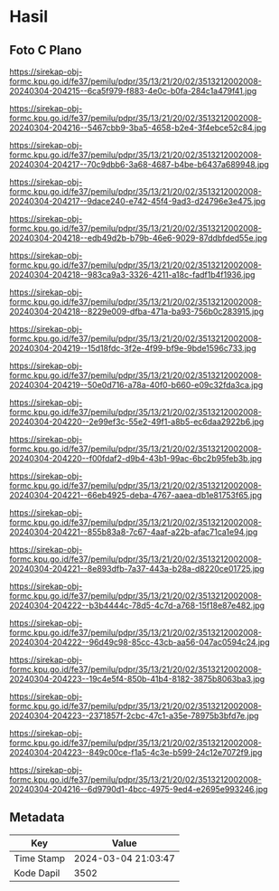 # Hasil

## Foto C Plano

https://sirekap-obj-formc.kpu.go.id/fe37/pemilu/pdpr/35/13/21/20/02/3513212002008-20240304-204215--6ca5f979-f883-4e0c-b0fa-284c1a479f41.jpg

https://sirekap-obj-formc.kpu.go.id/fe37/pemilu/pdpr/35/13/21/20/02/3513212002008-20240304-204216--5467cbb9-3ba5-4658-b2e4-3f4ebce52c84.jpg

https://sirekap-obj-formc.kpu.go.id/fe37/pemilu/pdpr/35/13/21/20/02/3513212002008-20240304-204217--70c9dbb6-3a68-4687-b4be-b6437a689948.jpg

https://sirekap-obj-formc.kpu.go.id/fe37/pemilu/pdpr/35/13/21/20/02/3513212002008-20240304-204217--9dace240-e742-45f4-9ad3-d24796e3e475.jpg

https://sirekap-obj-formc.kpu.go.id/fe37/pemilu/pdpr/35/13/21/20/02/3513212002008-20240304-204218--edb49d2b-b79b-46e6-9029-87ddbfded55e.jpg

https://sirekap-obj-formc.kpu.go.id/fe37/pemilu/pdpr/35/13/21/20/02/3513212002008-20240304-204218--983ca9a3-3326-4211-a18c-fadf1b4f1936.jpg

https://sirekap-obj-formc.kpu.go.id/fe37/pemilu/pdpr/35/13/21/20/02/3513212002008-20240304-204218--8229e009-dfba-471a-ba93-756b0c283915.jpg

https://sirekap-obj-formc.kpu.go.id/fe37/pemilu/pdpr/35/13/21/20/02/3513212002008-20240304-204219--15d18fdc-3f2e-4f99-bf9e-9bde1596c733.jpg

https://sirekap-obj-formc.kpu.go.id/fe37/pemilu/pdpr/35/13/21/20/02/3513212002008-20240304-204219--50e0d716-a78a-40f0-b660-e09c32fda3ca.jpg

https://sirekap-obj-formc.kpu.go.id/fe37/pemilu/pdpr/35/13/21/20/02/3513212002008-20240304-204220--2e99ef3c-55e2-49f1-a8b5-ec6daa2922b6.jpg

https://sirekap-obj-formc.kpu.go.id/fe37/pemilu/pdpr/35/13/21/20/02/3513212002008-20240304-204220--f00fdaf2-d9b4-43b1-99ac-6bc2b95feb3b.jpg

https://sirekap-obj-formc.kpu.go.id/fe37/pemilu/pdpr/35/13/21/20/02/3513212002008-20240304-204221--66eb4925-deba-4767-aaea-db1e81753f65.jpg

https://sirekap-obj-formc.kpu.go.id/fe37/pemilu/pdpr/35/13/21/20/02/3513212002008-20240304-204221--855b83a8-7c67-4aaf-a22b-afac71ca1e94.jpg

https://sirekap-obj-formc.kpu.go.id/fe37/pemilu/pdpr/35/13/21/20/02/3513212002008-20240304-204221--8e893dfb-7a37-443a-b28a-d8220ce01725.jpg

https://sirekap-obj-formc.kpu.go.id/fe37/pemilu/pdpr/35/13/21/20/02/3513212002008-20240304-204222--b3b4444c-78d5-4c7d-a768-15f18e87e482.jpg

https://sirekap-obj-formc.kpu.go.id/fe37/pemilu/pdpr/35/13/21/20/02/3513212002008-20240304-204222--96d49c98-85cc-43cb-aa56-047ac0594c24.jpg

https://sirekap-obj-formc.kpu.go.id/fe37/pemilu/pdpr/35/13/21/20/02/3513212002008-20240304-204223--19c4e5f4-850b-41b4-8182-3875b8063ba3.jpg

https://sirekap-obj-formc.kpu.go.id/fe37/pemilu/pdpr/35/13/21/20/02/3513212002008-20240304-204223--2371857f-2cbc-47c1-a35e-78975b3bfd7e.jpg

https://sirekap-obj-formc.kpu.go.id/fe37/pemilu/pdpr/35/13/21/20/02/3513212002008-20240304-204223--849c00ce-f1a5-4c3e-b599-24c12e7072f9.jpg

https://sirekap-obj-formc.kpu.go.id/fe37/pemilu/pdpr/35/13/21/20/02/3513212002008-20240304-204216--6d9790d1-4bcc-4975-9ed4-e2695e993246.jpg


## Metadata

| Key        | Value               |
| ---------- | ------------------- |
| Time Stamp | 2024-03-04 21:03:47 |
| Kode Dapil | 3502                |



